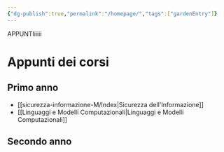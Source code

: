 ```yaml
---
{"dg-publish":true,"permalink":"/homepage/","tags":["gardenEntry"]}
---
```


APPUNTIiiiii

# Appunti dei corsi

## Primo anno

- [[sicurezza-informazione-M/Index\|Sicurezza dell'Informazione]]
- [[Linguaggi e Modelli Computazionali\|Linguaggi e Modelli Computazionali]]
## Secondo anno
